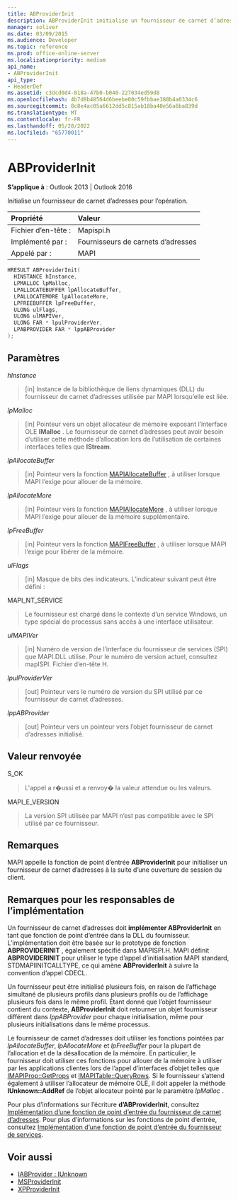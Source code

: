 ```yaml
---
title: ABProviderInit
description: ABProviderInit initialise un fournisseur de carnet d’adresses pour l’opération. Cet article décrit sa syntaxe, ses paramètres, sa valeur de retour et ses remarques.
manager: soliver
ms.date: 03/09/2015
ms.audience: Developer
ms.topic: reference
ms.prod: office-online-server
ms.localizationpriority: medium
api_name:
- ABProviderInit
api_type:
- HeaderDef
ms.assetid: c3dcd0d4-018a-47b0-b040-227034ed59d8
ms.openlocfilehash: 4b7d8b48564d6beebe00c59fbbae388b4a0334c6
ms.sourcegitcommit: 8c8e4ac05a6612dd5c815ab18ba40e56a6ba839d
ms.translationtype: MT
ms.contentlocale: fr-FR
ms.lasthandoff: 05/28/2022
ms.locfileid: "65770011"
---
```

# <a name="abproviderinit"></a>ABProviderInit

**S’applique à** : Outlook 2013 | Outlook 2016
  
Initialise un fournisseur de carnet d’adresses pour l’opération.
  
|Propriété |Valeur |
|:-----|:-----|
|Fichier d’en-tête :  <br/> |Mapispi.h  <br/> |
|Implémenté par :  <br/> |Fournisseurs de carnets d’adresses  <br/> |
|Appelé par :  <br/> |MAPI  <br/> |

```cpp
HRESULT ABProviderInit(
  HINSTANCE hInstance,
  LPMALLOC lpMalloc,
  LPALLOCATEBUFFER lpAllocateBuffer,
  LPALLOCATEMORE lpAllocateMore,
  LPFREEBUFFER lpFreeBuffer,
  ULONG ulFlags,
  ULONG ulMAPIVer,
  ULONG FAR * lpulProviderVer,
  LPABPROVIDER FAR * lppABProvider
);
```

## <a name="parameters"></a>Paramètres

 _hInstance_
  
> [in] Instance de la bibliothèque de liens dynamiques (DLL) du fournisseur de carnet d’adresses utilisée par MAPI lorsqu’elle est liée.

 _lpMalloc_
  
> [in] Pointeur vers un objet allocateur de mémoire exposant l’interface OLE **IMalloc** . Le fournisseur de carnet d’adresses peut avoir besoin d’utiliser cette méthode d’allocation lors de l’utilisation de certaines interfaces telles que **IStream**.

 _lpAllocateBuffer_
  
> [in] Pointeur vers la fonction [MAPIAllocateBuffer](mapiallocatebuffer.md) , à utiliser lorsque MAPI l’exige pour allouer de la mémoire.

 _lpAllocateMore_
  
> [in] Pointeur vers la fonction [MAPIAllocateMore](mapiallocatemore.md) , à utiliser lorsque MAPI l’exige pour allouer de la mémoire supplémentaire.

 _lpFreeBuffer_
  
> [in] Pointeur vers la fonction [MAPIFreeBuffer](mapifreebuffer.md) , à utiliser lorsque MAPI l’exige pour libérer de la mémoire.

 _ulFlags_
  
> [in] Masque de bits des indicateurs. L’indicateur suivant peut être défini :

MAPI_NT_SERVICE
  
> Le fournisseur est chargé dans le contexte d’un service Windows, un type spécial de processus sans accès à une interface utilisateur.

 _ulMAPIVer_
  
> [in] Numéro de version de l’interface du fournisseur de services (SPI) que MAPI.DLL utilise. Pour le numéro de version actuel, consultez mapISPI. Fichier d’en-tête H.

 _lpulProviderVer_
  
> [out] Pointeur vers le numéro de version du SPI utilisé par ce fournisseur de carnet d’adresses.

 _lppABProvider_
  
> [out] Pointeur vers un pointeur vers l’objet fournisseur de carnet d’adresses initialisé.

## <a name="return-value"></a>Valeur renvoyée

S_OK
  
> L'appel a r�ussi et a renvoy� la valeur attendue ou les valeurs.

MAPI_E_VERSION
  
> La version SPI utilisée par MAPI n’est pas compatible avec le SPI utilisé par ce fournisseur.

## <a name="remarks"></a>Remarques

MAPI appelle la fonction de point d’entrée **ABProviderInit** pour initialiser un fournisseur de carnet d’adresses à la suite d’une ouverture de session du client.
  
## <a name="notes-to-implementers"></a>Remarques pour les responsables de l’implémentation

Un fournisseur de carnet d’adresses doit **implémenter ABProviderInit** en tant que fonction de point d’entrée dans la DLL du fournisseur. L’implémentation doit être basée sur le prototype de fonction **ABPROVIDERINIT** , également spécifié dans MAPISPI.H. MAPI définit **ABPROVIDERINIT** pour utiliser le type d’appel d’initialisation MAPI standard, STDMAPIINITCALLTYPE, ce qui amène **ABProviderInit** à suivre la convention d’appel CDECL.
  
Un fournisseur peut être initialisé plusieurs fois, en raison de l’affichage simultané de plusieurs profils dans plusieurs profils ou de l’affichage plusieurs fois dans le même profil. Étant donné que l’objet fournisseur contient du contexte, **ABProviderInit** doit retourner un objet fournisseur différent dans _lppABProvider_ pour chaque initialisation, même pour plusieurs initialisations dans le même processus.
  
Le fournisseur de carnet d’adresses doit utiliser les fonctions pointées par _lpAllocateBuffer_, _lpAllocateMore_ et _lpFreeBuffer_ pour la plupart de l’allocation et de la désallocation de la mémoire. En particulier, le fournisseur doit utiliser ces fonctions pour allouer de la mémoire à utiliser par les applications clientes lors de l’appel d’interfaces d’objet telles que [IMAPIProp::GetProps](imapiprop-getprops.md) et [IMAPITable::QueryRows](imapitable-queryrows.md). Si le fournisseur s’attend également à utiliser l’allocateur de mémoire OLE, il doit appeler la méthode **IUnknown::AddRef** de l’objet allocateur pointé par le paramètre _lpMalloc_ .
  
Pour plus d’informations sur l’écriture **d’ABProviderInit**, consultez [Implémentation d’une fonction de point d’entrée du fournisseur de carnet d’adresses](implementing-an-address-book-provider-entry-point-function.md). Pour plus d’informations sur les fonctions de point d’entrée, consultez [Implémentation d’une fonction de point d’entrée du fournisseur de services](implementing-a-service-provider-entry-point-function.md).
  
## <a name="see-also"></a>Voir aussi

- [IABProvider : IUnknown](iabprovideriunknown.md)
- [MSProviderInit](msproviderinit.md)
- [XPProviderInit](xpproviderinit.md)
